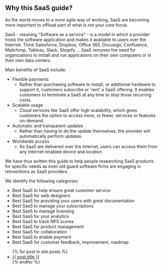 ## Why this SaaS guide?

As the world moves to a more agile way of working, SaaS are becoming more important to offload part of what is not your core focus.

SaaS - meaning "Software as a service" - is a model in which a provider hosts the software application and makes it available to users over the Internet. Think Salesforce, Dropbox, Office 365, Docusign, Confluence, Mailchimp, Tableau, Slack, Shopify ... SaaS removes the need for organizations to install and run applications on their own computers or in their own data centers. 

Main benefits of SaaS include:
- Flexible payments
	- Rather than purchasing software to install, or additional hardware to support it, customers subscribe or 'rent' a SaaS offering. It enables customers to terminate a SaaS at any time to stop those recurring costs.
- Scalable usage
	- Cloud services like SaaS offer high scalability, which gives customers the option to access more, or fewer, services or features on-demand.
- Automatic and transparent updates
	- Rather than having to do the update themselves, the provider will automatically perform updates.
- Worldwide access
	- As SaaS are delivered over the Internet, users can access them from any Internet-enabled device and location.

We have thus written this guide to help people researching SaaS products for specific needs as even old guard software firms are engaging in reinventions as SaaS providers.

We identify the following categories:
- Best SaaS to help ensure great customer service
- Best SaaS for web designers
- Best SaaS for providing your users with great documentation
- Best SaaS to manage your subscriptions
- Best SaaS to manage licensing
- Best SaaS for your analytics
- Best SaaS to track NPS scores
- Best SaaS for product management
- Best SaaS for collaboration
- Best SaaS to enable payment
- Best SaaS for customer feedback, improvement, roadmap

<ul>
  {% for post in site.posts %}
    <li>
      <a href="{{ post.url }}">{{ post.title }}</a>
    </li>
  {% endfor %}
</ul>